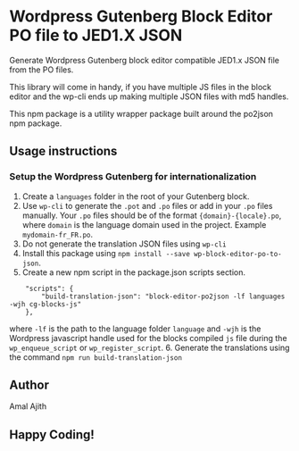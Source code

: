 # Wordpress Gutenberg Block Editor PO file to JED1.X JSON

Generate Wordpress Gutenberg block editor compatible JED1.x JSON 
file from the PO files. 

This library will come in handy, if you have multiple JS files
in the block editor and the wp-cli ends up making multiple JSON
files with md5 handles.

This npm package is a utility wrapper package built around
the po2json npm package. 

## Usage instructions

### Setup the Wordpress Gutenberg for internationalization
1. Create a `languages` folder in the root of your Gutenberg block. 
2. Use `wp-cli` to generate the `.pot` and `.po` files or add in your `.po` files manually. Your `.po` files should be of the format `{domain}-{locale}.po`, where `domain` is the language domain used in the project. Example `mydomain-fr_FR.po`.
3. Do not generate the translation JSON files using `wp-cli`
4. Install this package using `npm install --save wp-block-editor-po-to-json`.
5. Create a new npm script in the package.json scripts section.
```aidl
    "scripts": {
        "build-translation-json": "block-editor-po2json -lf languages -wjh cg-blocks-js"
    },
```
where `-lf` is the path to the language folder `language`
and `-wjh` is the Wordpress javascript handle used for the blocks compiled `js` file during the `wp_enqueue_script` or `wp_register_script`.
6. Generate the translations using the command `npm run build-translation-json`


## Author
Amal Ajith

## Happy Coding!
